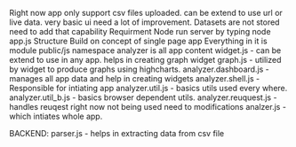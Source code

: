 Right now app only support csv files uploaded.
can be extend to use url or live data.
very basic ui need a lot of improvement.
Datasets are not stored need to add that capability
Requirment Node
run server by typing
node app.js
Structure
Build on concept of single page app
Everything in it is module
public/js 
 namespace analyzer is all app content
 widget.js - can be extend to use in any app. helps in creating graph widget
 graph.js - utilized by widget to produce graphs using highcharts.
 analyzer.dashboard.js - manages all app data and help in creating widgets
 analyzer.shell.js - Responsible for intiating app
 analyzer.util.js - basics utils used every where.
 analyzer.util_b.js - basics browser dependent utils.
 analyzer.reuquest.js - handles reuqest right now not being used need to modifications
 analzer.js - which intiates whole app.

BACKEND:
 parser.js - helps in extracting data from csv file
